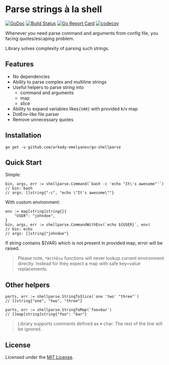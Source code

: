 # Parse strings à la shell

[![GoDoc](https://godoc.org/github.com/arkady-emelyanov/go-shellparse?status.svg)](https://godoc.org/github.com/arkady-emelyanov/go-shellparse)
[![Build Status](https://travis-ci.org/arkady-emelyanov/go-shellparse.svg?branch=master)](https://travis-ci.org/arkady-emelyanov/go-shellparse)
[![Go Report Card](https://goreportcard.com/badge/github.com/arkady-emelyanov/go-shellparse)](https://goreportcard.com/report/github.com/arkady-emelyanov/go-shellparse)
[![codecov](https://codecov.io/gh/arkady-emelyanov/go-shellparse/branch/master/graph/badge.svg)](https://codecov.io/gh/arkady-emelyanov/go-shellparse)


Whenever you need parse command and arguments from config file,
you facing quotes/escaping problem.

Library solves complexity of parsing such strings.

## Features

* No dependencies
* Ability to parse complex and multiline strings
* Useful helpers to parse string into
    * command and arguments
    * map
    * slice
* Ability to expand variables like`${VAR}` with provided k/v map
* DotEnv-like file parser
* Remove unnecessary quotes

## Installation

`go get -u github.com/arkady-emelyanov/go-shellparse`

## Quick Start

Simple:
```
bin, args, err := shellparse.Command(`bash -c 'echo "It\'s awesome"'`)
// bin: bash
// args: []string{"-c", "echo \"It's awesome\""}
```

With custom environment:
```
env := map[string]string{}{
    "USER": "johndoe",
}
bin, args, err := shellparse.CommandWithEnv(`echo ${USER}`, env)
// bin: echo
// args: []string{"johndoe"}
```

If string contains ${VAR} which is not present in provided map,
error will be raised.

> Please note, `*WithEnv` functions will never lookup current environment directly. 
Instead for they expect a map with safe key=value replacements.

## Other helpers

```
parts, err := shellparse.StringToSlice(`one 'two' "three"`)
// []string{"one", "two", "three"}

parts, err := shellparse.StringToMap(`foo=bar`)
// []map[string]string{"foo": "bar"}
```

> Library supports comments defined as `#` char. The rest of the line
will be ignored. 

## License

Licensed under the [MIT License](http://www.opensource.org/licenses/MIT).
